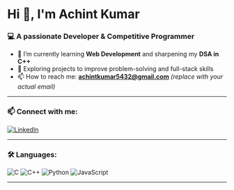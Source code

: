 # Hi 👋, I'm Achint Kumar

### 💻 A passionate Developer & Competitive Programmer

- 🌱 I’m currently learning **Web Development** and sharpening my **DSA in C++**
- 🎯 Exploring projects to improve problem-solving and full-stack skills
- 📫 How to reach me: **achintkumar5432@gmail.com** *(replace with your actual email)*

---

### 📫 Connect with me:
[![LinkedIn](https://www.google.com/imgres?q=linkedin&imgurl=https%3A%2F%2Flookaside.fbsbx.com%2Flookaside%2Fcrawler%2Fmedia%2F%3Fmedia_id%3D100064379813770&imgrefurl=https%3A%2F%2Fwww.facebook.com%2FLinkedIn%2F&docid=I9QUtTnUHKwTGM&tbnid=hRVO_EXSa77khM&vet=12ahUKEwiXwqCY5sCOAxW1TGwGHdTUISEQM3oECBIQAA..i&w=2048&h=2048&hcb=2&ved=2ahUKEwiXwqCY5sCOAxW1TGwGHdTUISEQM3oECBIQAA)](https://linkedin.com/in/achint-kumar-b75b77269)  

---

### 🛠️ Languages:

![C](https://img.shields.io/badge/-C-00599C?style=flat-square&logo=c)
![C++](https://img.shields.io/badge/-C++-00599C?style=flat-square&logo=cpp)
![Python](https://img.shields.io/badge/-Python-3776AB?style=flat-square&logo=python&logoColor=white)
![JavaScript](https://img.shields.io/badge/-JavaScript-F7DF1E?style=flat-square&logo=javascript&logoColor=black)

---

